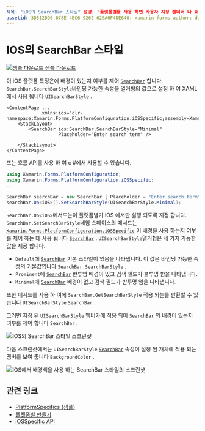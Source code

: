 ```yaml
---
제목: "iOS의 SearchBar 스타일" 설명: "플랫폼별를 사용 하면 사용자 지정 렌더러 나 효과를 구현 하지 않고 특정 플랫폼 에서만 사용할 수 있는 기능을 사용할 수 있습니다. 이 문서에서는 SearchBar의 배경이 있는지 여부를 제어 하는 iOS 플랫폼 관련 기능을 사용 하는 방법을 설명 합니다. "
assetid: 3D512DD6-078E-4BC6-926E-62BA6F4DE640: xamarin-forms author: davidbritch: dabritch:: 03/05/2020-loc: [ Xamarin.Forms ,]입니다. Xamarin.Essentials
---
```


# <a name="searchbar-style-on-ios"></a>IOS의 SearchBar 스타일

[![샘플 다운로드](~/media/shared/download.png) 샘플 다운로드](https://docs.microsoft.com/samples/xamarin/xamarin-forms-samples/userinterface-platformspecifics)

이 iOS 플랫폼 특정은에 배경이 있는지 여부를 제어 [`SearchBar`](xref:Xamarin.Forms.SearchBar) 합니다. `SearchBar.SearchBarStyle`바인딩 가능한 속성을 열거형의 값으로 설정 하 여 XAML에서 사용 됩니다 `UISearchBarStyle` .

```xaml
<ContentPage ...
             xmlns:ios="clr-namespace:Xamarin.Forms.PlatformConfiguration.iOSSpecific;assembly=Xamarin.Forms.Core">
    <StackLayout>
        <SearchBar ios:SearchBar.SearchBarStyle="Minimal"
                   Placeholder="Enter search term" />
        ...
    </StackLayout>
</ContentPage>
```

또는 흐름 API를 사용 하 여 c #에서 사용할 수 있습니다.

```csharp
using Xamarin.Forms.PlatformConfiguration;
using Xamarin.Forms.PlatformConfiguration.iOSSpecific;
...

SearchBar searchBar = new SearchBar { Placeholder = "Enter search term" };
searchBar.On<iOS>().SetSearchBarStyle(UISearchBarStyle.Minimal);
```

`SearchBar.On<iOS>`메서드는이 플랫폼별가 iOS 에서만 실행 되도록 지정 합니다. `SearchBar.SetSearchBarStyle`네임 스페이스의 메서드는 [`Xamarin.Forms.PlatformConfiguration.iOSSpecific`](xref:Xamarin.Forms.PlatformConfiguration.iOSSpecific) 이 배경을 사용 하는지 여부를 제어 하는 데 사용 됩니다 [`SearchBar`](xref:Xamarin.Forms.SearchBar) . `UISearchBarStyle`열거형은 세 가지 가능한 값을 제공 합니다.

- `Default`에 [`SearchBar`](xref:Xamarin.Forms.SearchBar) 기본 스타일이 있음을 나타냅니다. 이 값은 바인딩 가능한 속성의 기본값입니다 `SearchBar.SearchBarStyle` .
- `Prominent`에 [`SearchBar`](xref:Xamarin.Forms.SearchBar) 반투명 배경이 있고 검색 필드가 불투명 함을 나타냅니다.
- `Minimal`에 [`SearchBar`](xref:Xamarin.Forms.SearchBar) 배경이 없고 검색 필드가 반투명 임을 나타냅니다.

또한 메서드를 사용 하 여에 `SearchBar.GetSearchBarStyle` 적용 되는를 반환할 수 있습니다 `UISearchBarStyle` `SearchBar` .

그러면 지정 된 `UISearchBarStyle` 멤버가에 적용 되어 [`SearchBar`](xref:Xamarin.Forms.SearchBar) 의 배경이 있는지 여부를 제어 합니다 `SearchBar` .

![IOS의 SearchBar 스타일 스크린샷](searchbar-style-images/searchbar-styles.png "IOS의 SearchBar 스타일")

다음 스크린샷에서는 `UISearchBarStyle` [`SearchBar`](xref:Xamarin.Forms.SearchBar) 속성이 설정 된 개체에 적용 되는 멤버를 보여 줍니다 `BackgroundColor` .

![IOS에서 배경색을 사용 하는 SearchBar 스타일의 스크린샷](searchbar-style-images/searchbar-background-styles.png "IOS의 배경색을 사용 하는 SearchBar 스타일")

## <a name="related-links"></a>관련 링크

- [PlatformSpecifics (샘플)](https://docs.microsoft.com/samples/xamarin/xamarin-forms-samples/userinterface-platformspecifics)
- [플랫폼별 만들기](~/xamarin-forms/platform/platform-specifics/index.md#creating-platform-specifics)
- [iOSSpecific API](xref:Xamarin.Forms.PlatformConfiguration.iOSSpecific)
